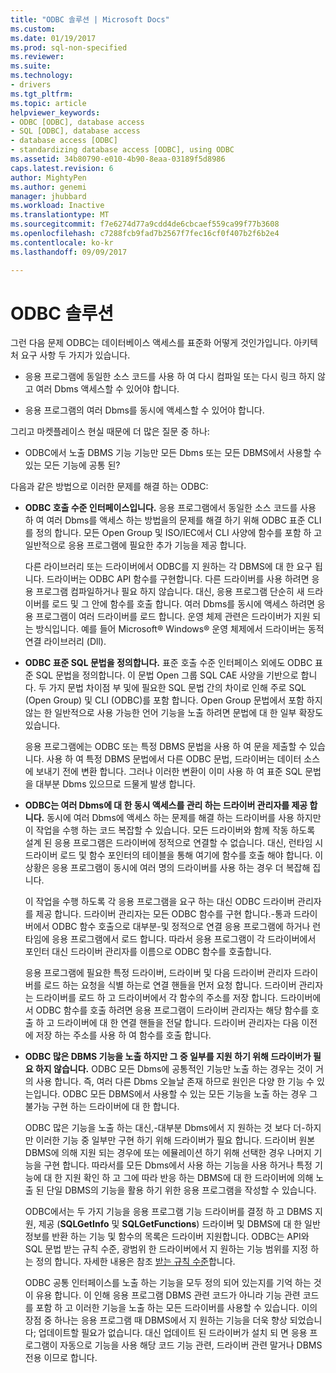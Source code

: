 ```yaml
---
title: "ODBC 솔루션 | Microsoft Docs"
ms.custom: 
ms.date: 01/19/2017
ms.prod: sql-non-specified
ms.reviewer: 
ms.suite: 
ms.technology:
- drivers
ms.tgt_pltfrm: 
ms.topic: article
helpviewer_keywords:
- ODBC [ODBC], database access
- SQL [ODBC], database access
- database access [ODBC]
- standardizing database access [ODBC], using ODBC
ms.assetid: 34b80790-e010-4b90-8eaa-03189f5d8986
caps.latest.revision: 6
author: MightyPen
ms.author: genemi
manager: jhubbard
ms.workload: Inactive
ms.translationtype: MT
ms.sourcegitcommit: f7e6274d77a9cdd4de6cbcaef559ca99f77b3608
ms.openlocfilehash: c7288fcb9fad7b2567f7fec16cf0f407b2f6b2e4
ms.contentlocale: ko-kr
ms.lasthandoff: 09/09/2017

---
```

# <a name="the-odbc-solution"></a>ODBC 솔루션
그런 다음 문제 ODBC는 데이터베이스 액세스를 표준화 어떻게 것인가입니다. 아키텍처 요구 사항 두 가지가 있습니다.  
  
-   응용 프로그램에 동일한 소스 코드를 사용 하 여 다시 컴파일 또는 다시 링크 하지 않고 여러 Dbms 액세스할 수 있어야 합니다.  
  
-   응용 프로그램의 여러 Dbms를 동시에 액세스할 수 있어야 합니다.  
  
 그리고 마켓플레이스 현실 때문에 더 많은 질문 중 하나:  
  
-   ODBC에서 노출 DBMS 기능 기능만 모든 Dbms 또는 모든 DBMS에서 사용할 수 있는 모든 기능에 공통 된?  
  
 다음과 같은 방법으로 이러한 문제를 해결 하는 ODBC:  
  
-   **ODBC 호출 수준 인터페이스입니다.** 응용 프로그램에서 동일한 소스 코드를 사용 하 여 여러 Dbms를 액세스 하는 방법을의 문제를 해결 하기 위해 ODBC 표준 CLI를 정의 합니다. 모든 Open Group 및 ISO/IEC에서 CLI 사양에 함수를 포함 하 고 일반적으로 응용 프로그램에 필요한 추가 기능을 제공 합니다.  
  
     다른 라이브러리 또는 드라이버에서 ODBC를 지 원하는 각 DBMS에 대 한 요구 됩니다. 드라이버는 ODBC API 함수를 구현합니다. 다른 드라이버를 사용 하려면 응용 프로그램 컴파일하거나 필요 하지 않습니다. 대신, 응용 프로그램 단순히 새 드라이버를 로드 및 그 안에 함수를 호출 합니다. 여러 Dbms를 동시에 액세스 하려면 응용 프로그램이 여러 드라이버를 로드 합니다. 운영 체제 관련은 드라이버가 지원 되는 방식입니다. 예를 들어 Microsoft® Windows® 운영 체제에서 드라이버는 동적 연결 라이브러리 (Dll).  
  
-   **ODBC 표준 SQL 문법을 정의합니다.** 표준 호출 수준 인터페이스 외에도 ODBC 표준 SQL 문법을 정의합니다. 이 문법 Open 그룹 SQL CAE 사양을 기반으로 합니다. 두 가지 문법 차이점 부 및에 필요한 SQL 문법 간의 차이로 인해 주로 SQL (Open Group) 및 CLI (ODBC)를 포함 합니다. Open Group 문법에서 포함 하지 않는 한 일반적으로 사용 가능한 언어 기능을 노출 하려면 문법에 대 한 일부 확장도 있습니다.  
  
     응용 프로그램에는 ODBC 또는 특정 DBMS 문법을 사용 하 여 문을 제출할 수 있습니다. 사용 하 여 특정 DBMS 문법에서 다른 ODBC 문법, 드라이버는 데이터 소스에 보내기 전에 변환 합니다. 그러나 이러한 변환이 이미 사용 하 여 표준 SQL 문법을 대부분 Dbms 있으므로 드물게 발생 합니다.  
  
-   **ODBC는 여러 Dbms에 대 한 동시 액세스를 관리 하는 드라이버 관리자를 제공 합니다.** 동시에 여러 Dbms에 액세스 하는 문제를 해결 하는 드라이버를 사용 하지만이 작업을 수행 하는 코드 복잡할 수 있습니다. 모든 드라이버와 함께 작동 하도록 설계 된 응용 프로그램은 드라이버에 정적으로 연결할 수 없습니다. 대신, 런타임 시 드라이버 로드 및 함수 포인터의 테이블을 통해 여기에 함수를 호출 해야 합니다. 이 상황은 응용 프로그램이 동시에 여러 명의 드라이버를 사용 하는 경우 더 복잡해 집니다.  
  
     이 작업을 수행 하도록 각 응용 프로그램을 요구 하는 대신 ODBC 드라이버 관리자를 제공 합니다. 드라이버 관리자는 모든 ODBC 함수를 구현 합니다.-통과 드라이버에서 ODBC 함수 호출으로 대부분-및 정적으로 연결 응용 프로그램에 하거나 런타임에 응용 프로그램에서 로드 합니다. 따라서 응용 프로그램이 각 드라이버에서 포인터 대신 드라이버 관리자를 이름으로 ODBC 함수를 호출합니다.  
  
     응용 프로그램에 필요한 특정 드라이버, 드라이버 및 다음 드라이버 관리자 드라이버를 로드 하는 요청을 식별 하는로 연결 핸들을 먼저 요청 합니다. 드라이버 관리자는 드라이버를 로드 하 고 드라이버에서 각 함수의 주소를 저장 합니다. 드라이버에서 ODBC 함수를 호출 하려면 응용 프로그램이 드라이버 관리자는 해당 함수를 호출 하 고 드라이버에 대 한 연결 핸들을 전달 합니다. 드라이버 관리자는 다음 이전에 저장 하는 주소를 사용 하 여 함수를 호출 합니다.  
  
-   **ODBC 많은 DBMS 기능을 노출 하지만 그 중 일부를 지원 하기 위해 드라이버가 필요 하지 않습니다.** ODBC 모든 Dbms에 공통적인 기능만 노출 하는 경우는 것이 거의 사용 합니다. 즉, 여러 다른 Dbms 오늘날 존재 하므로 원인은 다양 한 기능 수 있는입니다. ODBC 모든 DBMS에서 사용할 수 있는 모든 기능을 노출 하는 경우 그 불가능 구현 하는 드라이버에 대 한 합니다.  
  
     ODBC 많은 기능을 노출 하는 대신,-대부분 Dbms에서 지 원하는 것 보다 더-하지만 이러한 기능 중 일부만 구현 하기 위해 드라이버가 필요 합니다. 드라이버 원본 DBMS에 의해 지원 되는 경우에 또는 에뮬레이션 하기 위해 선택한 경우 나머지 기능을 구현 합니다. 따라서를 모든 Dbms에서 사용 하는 기능을 사용 하거나 특정 기능에 대 한 지원 확인 하 고 그에 따라 반응 하는 DBMS에 대 한 드라이버에 의해 노출 된 단일 DBMS의 기능을 활용 하기 위한 응용 프로그램을 작성할 수 있습니다.  
  
     ODBC에서는 두 가지 기능을 응용 프로그램 기능 드라이버를 결정 하 고 DBMS 지원, 제공 (**SQLGetInfo** 및 **SQLGetFunctions**) 드라이버 및 DBMS에 대 한 일반 정보를 반환 하는 기능 및 함수의 목록은 드라이버 지원합니다. ODBC는 API와 SQL 문법 받는 규칙 수준, 광범위 한 드라이버에서 지 원하는 기능 범위를 지정 하는 정의 합니다. 자세한 내용은 참조 [받는 규칙 수준](../../odbc/reference/develop-app/conformance-levels.md)합니다.  
  
     ODBC 공통 인터페이스를 노출 하는 기능을 모두 정의 되어 있는지를 기억 하는 것이 유용 합니다. 이 인해 응용 프로그램 DBMS 관련 코드가 아니라 기능 관련 코드를 포함 하 고 이러한 기능을 노출 하는 모든 드라이버를 사용할 수 있습니다. 이의 장점 중 하나는 응용 프로그램 때 DBMS에서 지 원하는 기능을 더욱 향상 되었습니다; 업데이트할 필요가 없습니다. 대신 업데이트 된 드라이버가 설치 되 면 응용 프로그램이 자동으로 기능을 사용 해당 코드 기능 관련, 드라이버 관련 말거나 DBMS 전용 이므로 합니다.

